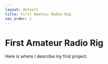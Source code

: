 ```yaml
---
layout: default
title: First Amateur Radio Rig
nav_order: 1
---
```

# First Amateur Radio Rig

Here is where I describe my first project.
